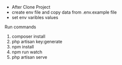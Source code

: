 
- After Clone Project
- create env file and copy data from .env.example file 
- set env varibles values

Run commands

1. composer install
1. php artisan key:generate
2. npm install
3. npm run watch 
4. php artisan serve